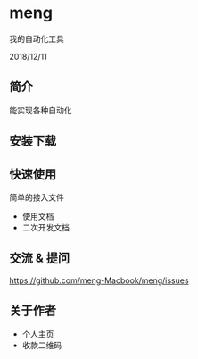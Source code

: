 # meng
我的自动化工具

2018/12/11

## 简介

能实现各种自动化

## 安装下载


## 快速使用

简单的接入文件

- 使用文档
- 二次开发文档

## 交流 & 提问

https://github.com/meng-Macbook/meng/issues

## 关于作者

- 个人主页
- 收款二维码



